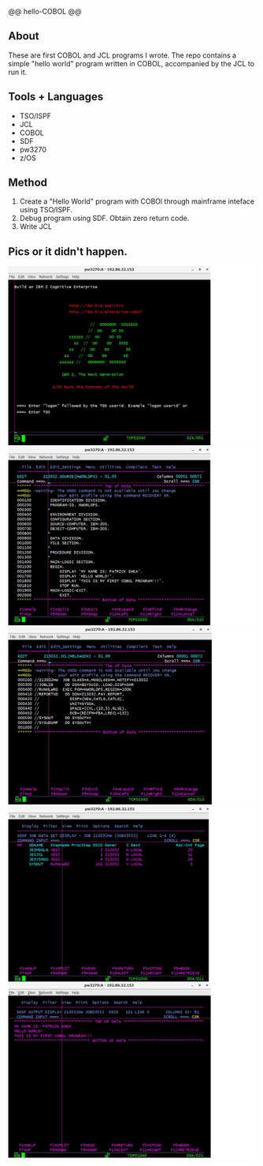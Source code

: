 @@ hello-COBOL @@

## About
These are first COBOL and JCL programs I wrote. The repo contains a simple "hello world" program written in COBOL, accompanied by the JCL to run it.

## Tools + Languages
* TSO/ISPF
* JCL
* COBOL
* SDF
* pw3270
* z/OS

## Method
1. Create a "Hello World" program with COBOl through mainframe inteface using TSO/ISPF.
2. Debug program using SDF. Obtain zero return code.
3. Write JCL


## Pics or it didn't happen.
![Alt text](/screenshots/pw3270.jpg?raw=true "pw3270 logon")
![Alt text](/screenshots/HWORLDPS-COBOL.jpg?raw=true "Hello World Cobol")
![Alt text](/screenshots/HELOAGIN-JCL.jpg?raw=true "Run Hello World JCL")
![Alt text](/screenshots/HW-JOB-STATUS.jpg?raw=true "Job Status")
![Alt text](/screenshots/HW-SYSOUT.jpg?raw=true "SYSOUT")
